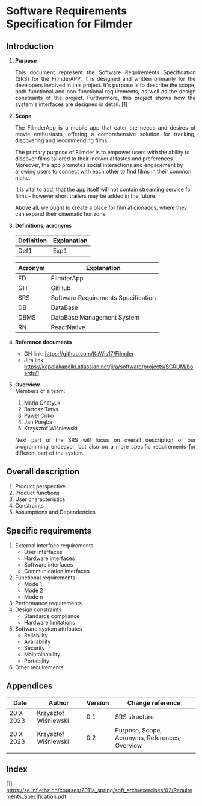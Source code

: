 # Software Requirements Specification for Filmder

## Introduction
1. <b>Purpose</b> 
    <p style='text-align: justify;'>
    This document represent the Software Requirements Specification (SRS) for the FilmderAPP. It is designed and written primarily for the developers involved in this project. It's purpose is to describe the scope, both functional and non-functional requirements, as well as the design constraints of the project. Furthermore, this project shows how the system's interfaces are designed in detail. [1]
    <p>

2. <b>Scope</b> 
    <p style='text-align: justify;'>
    The FilmderApp is a mobile app that cater the needs and desires of movie enthusiasts, offering a comprehensive solution for tracking, discovering and recommending films.

    The primary purpose of Filmder is to empower users with the ability to discover films tailored to their individual tastes and preferences. Moreover, the app promotes social interactions and engagement by allowing users to connect with each other to find films in their common niche.

    It is vital to add, that the app itself will not contain streaming service for films - however short trailers may be added in the future.

    Above all, we ought to create a place for film aficionados, where they can expand their cinematic horizons. 
    <p>

3. <b>Definitions, acronyms</b> 

    | Definition | Explanation                         |
    |------------|-------------------------------------|
    | Def1       | Exp1                                |


    | Acronym | Explanation                         |
    |---------|-------------------------------------|
    | FD      | FilmderApp                          |
    | GH      | GitHub                              |
    | SRS     | Software Requirements Specification |
    | DB      | DataBase                            |
    | DBMS    | DataBase Management System          |
    | RN      | ReactNative                         |

4. <b>Reference documents</b> 
    * GH link: https://github.com/KaWis17/Filmder
    * Jira link: https://kapelakapelki.atlassian.net/jira/software/projects/SCRUM/boards/1

5. <b>Overview</b> <br />
    Members of a team:
    1. Maria Gnatyuk
    2. Bartosz Tatys 
    3. Paweł Cirko
    4. Jan Poręba
    5. Krzysztof Wiśniewski

    <p style='text-align: justify;'>
    Next part of the SRS will focus on overall description of our programming endeavor, but also on a more specific requirements for different part of the system. 
    <p>

## Overall description
1. Product perspective 
2. Product functions
3. User characteristics
4. Constraints
5. Assumptions and Dependencies

## Specific requirements 
1. External interface requirements
    * User interfaces
    * Hardware interfaces
    * Software interfaces 
    * Communication interfaces
2. Functional requirements
    * Mode 1
    * Mode 2
    * Mode n
3. Performance requirements
4. Design constraints
    * Standards compliance
    * Hardware limitations
5. Software system attributes
    * Reliability
    * Availability 
    * Security
    * Maintainability
    * Portability
6. Other requirements

## Appendices

| Date      | Author               | Version | Change reference            |
|-----------|----------------------|---------|-----------------------------|
| 20 X 2023 | Krzysztof Wiśniewski | 0.1     | SRS structure |
| 20 X 2023 | Krzysztof Wiśniewski | 0.2     | Purpose, Scope, Acronyms, References, Overview |
|           |                      |         |                             |

## Index
[1] https://se.inf.ethz.ch/courses/2011a_spring/soft_arch/exercises/02/Requirements_Specification.pdf


